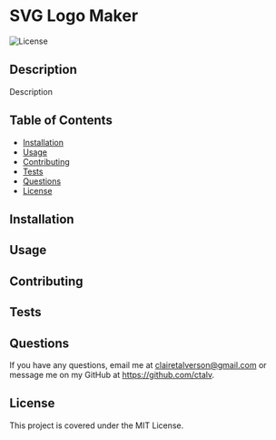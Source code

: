 # SVG Logo Maker

![License](https://img.shields.io/badge/license-MIT-green)

## Description
Description
    
## Table of Contents 
    
- [Installation](#installation)
- [Usage](#usage)
- [Contributing](#contributing)
- [Tests](#tests)
- [Questions](#questions)
- [License](#license)

    
## Installation

    
## Usage

 
## Contributing


## Tests

    
## Questions
If you have any questions, email me at clairetalverson@gmail.com or message me on my GitHub at https://github.com/ctalv.

## License
This project is covered under the MIT License.

